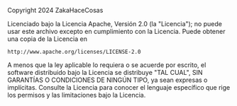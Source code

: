 Copyright 2024 ZakaHaceCosas

Licenciado bajo la Licencia Apache, Versión 2.0 (la "Licencia");
no puede usar este archivo excepto en cumplimiento con la Licencia.
Puede obtener una copia de la Licencia en

    http://www.apache.org/licenses/LICENSE-2.0

A menos que la ley aplicable lo requiera o se acuerde por escrito, el software distribuido bajo la Licencia se distribuye "TAL CUAL", SIN GARANTÍAS O CONDICIONES DE NINGÚN TIPO, ya sean expresas o implícitas. Consulte la Licencia para conocer el lenguaje específico que rige los permisos y
las limitaciones bajo la Licencia.
